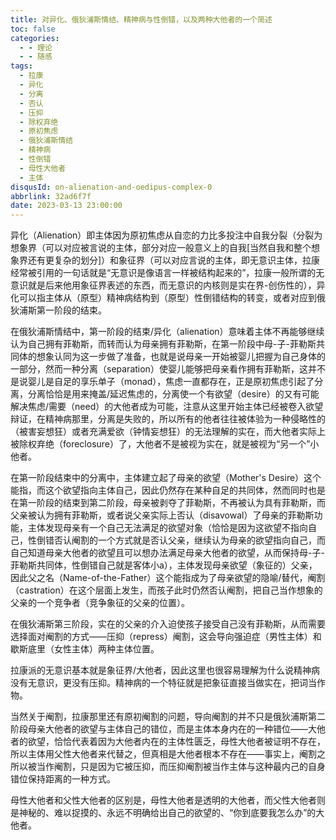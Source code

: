 ```yaml
---
title: 对异化、俄狄浦斯情结、精神病与性倒错，以及两种大他者的一个简述
toc: false
categories:
  - - 理论
  - - 随感
tags:
  - 拉康
  - 异化
  - 分离
  - 否认
  - 压抑
  - 除权弃绝
  - 原初焦虑
  - 俄狄浦斯情结
  - 精神病
  - 性倒错
  - 母性大他者
  - 主体
disqusId: on-alienation-and-oedipus-complex-0
abbrlink: 32ad6f7f
date: 2023-03-13 23:00:00
---
```


异化（Alienation）即主体因为原初焦虑从自恋的力比多投注中自我分裂（分裂为想象界（可以对应被言说的主体，部分对应一般意义上的自我[当然自我和整个想象界还有更复杂的划分]）和象征界（可以对应言说的主体，即无意识主体，拉康经常被引用的一句话就是“无意识是像语言一样被结构起来的”，拉康一般所谓的无意识就是后来他用象征界表述的东西，而无意识的内核则是实在界-创伤性的），异化可以指主体从（原型）精神病结构到（原型）性倒错结构的转变，或者对应到俄狄浦斯第一阶段的结束。  

在俄狄浦斯情结中，第一阶段的结束/异化（alienation）意味着主体不再能够继续认为自己拥有菲勒斯，而转而认为母亲拥有菲勒斯，在第一阶段中母-子-菲勒斯共同体的想象认同为这一步做了准备，也就是说母亲一开始被婴儿把握为自己身体的一部分，然而一种分离（separation）使婴儿能够把母亲看作拥有菲勒斯，这并不是说婴儿是自足的享乐单子（monad），焦虑一直都存在，正是原初焦虑引起了分离，分离恰恰是用来掩盖/延迟焦虑的，分离使一个有欲望（desire）的又有可能解决焦虑/需要（need）的大他者成为可能，注意从这里开始主体已经被卷入欲望辩证，在精神病那里，分离是失败的，所以所有的他者往往被体验为一种侵略性的（被害妄想狂）或者充满爱欲（钟情妄想狂）的无法理解的实在，而大他者实际上被除权弃绝（foreclosure）了，大他者不是被视为实在，就是被视为“另一个”小他者。  

在第一阶段结束中的分离中，主体建立起了母亲的欲望（Mother's Desire）这个能指，而这个欲望指向主体自己，因此仍然存在某种自足的共同体，然而同时也是在第一阶段的结束到第二阶段，母亲被剥夺了菲勒斯，不再被认为具有菲勒斯，而父亲被认为拥有菲勒斯，或者说父亲实际上否认（disavowal）了母亲的菲勒斯功能，主体发现母亲有一个自己无法满足的欲望对象（恰恰是因为这欲望不指向自己，性倒错否认阉割的一个方式就是否认父亲，继续认为母亲的欲望指向自己，而自己知道母亲大他者的欲望且可以想办法满足母亲大他者的欲望，从而保持母-子-菲勒斯共同体，性倒错自己就是客体小a），主体发现母亲欲望（象征的）父亲，因此父之名（Name-of-the-Father）这个能指成为了母亲欲望的隐喻/替代，阉割（castration）在这个层面上发生，而孩子此时仍然否认阉割，把自己当作想象的父亲的一个竞争者（竞争象征的父亲的位置）。  

在俄狄浦斯第三阶段，实在的父亲的介入迫使孩子接受自己没有菲勒斯，从而需要选择面对阉割的方式——压抑（repress）阉割，这会导向强迫症（男性主体）和歇斯底里（女性主体）两种主体位置。  

拉康派的无意识基本就是象征界/大他者，因此这里也很容易理解为什么说精神病没有无意识，更没有压抑。精神病的一个特征就是把象征直接当做实在，把词当作物。  

当然关于阉割，拉康那里还有原初阉割的问题，导向阉割的并不只是俄狄浦斯第二阶段母亲大他者的欲望与主体自己的错位，而是主体本身内在的一种错位——大他者的欲望，恰恰代表着因为大他者内在的主体性匮乏，母性大他者被证明不存在，所以主体用父性大他者来代替之，但真相是大他者根本不存在——事实上，阉割之所以被当作阉割，只是因为它被压抑，而压抑阉割被当作主体与这种最内己的自身错位保持距离的一种方式。  

母性大他者和父性大他者的区别是，母性大他者是透明的大他者，而父性大他者则是神秘的、难以捉摸的、永远不明确给出自己的欲望的、“你到底要我怎么办”的大他者。
